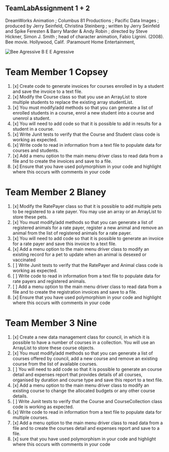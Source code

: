 ## TeamLabAssignment 1 + 2
DreamWorks Animation ; Columbus 81 Productions ; Pacific Data Images ; produced by Jerry Seinfeld, Christina Steinberg ; written by Jerry Seinfeld and Spike Feresten & Barry Marder & Andy Robin ; directed by Steve Hickner, Simon J. Smith ; head of character animation, Fabio Lignini. (2008). Bee movie. Hollywood, Calif. :Paramount Home Entertainment,

![Bee Agressive B E E Agressive](http://i0.kym-cdn.com/photos/images/original/001/176/845/862.jpg)

# Team Member 1 Copsey

1. [x] Create code to generate invoices for courses enrolled in by a student and save the invoice to a text file.
2. [x] Modify the Course class so that you use an ArrayList to store multiple students to replace the existing array studentList.
3. [x] You must modify/add methods so that you can generate a list of enrolled students in a course, enrol a new student into a course and unenrol a student.
4. [x] You will need to add code so that it is possible to add in results for a student in a course.
5. [x] Write Junit tests to verify that the Course and Student class code is working as expected.
6. [x] Write code to read in information from a text file to populate data for courses and students.
7. [x] Add a menu option to the main menu driver class to read data from a file and to create the invoices and save to a file.
8. [x] Ensure that you have used polymorphism in your code and highlight where this occurs with comments in your code

# Team Member 2 Blaney

1. [x] Modify the RatePayer class so that it is possible to add multiple pets to be registered to a rate payer. You may use an array or an ArrayList to store these pets.
2. [x] You must modify/add methods so that you can generate a list of registered animals for a rate
payer, register a new animal and remove an animal from the list of registered animals for a rate payer.
3. [x] You will need to add code so that it is possible to generate an invoice for a rate payer and save this invoice to a text file.
4. [x] Add a menu option to the main menu driver class to modify an existing record for a pet to update when an animal is desexed or vaccinated
5. [ ] Write Junit tests to verify that the RatePayer and Animal class code is working as expected.
6. [ ] Write code to read in information from a text file to populate data for rate payers and registered animals.
7. [ ] Add a menu option to the main menu driver class to read data from a file and to create the registration invoices and save to a file.
8. [x] Ensure that you have used polymorphism in your code and highlight where this occurs with comments in your code

# Team Member 3 Nine

1. [x] Create a new data management class for council, in which it is possible to have a number of courses in a collection. You will use an ArrayList to store these course objects.
2. [x] You must modify/add methods so that you can generate a list of courses offered by council, add a new course and remove an existing course from the list of available courses.
3. [ ] You will need to add code so that it is possible to generate an course detail and expenses report that provides details of all courses, organised by duration and course type and save this report to a text file.
4. [x] Add a menu option to the main menu driver class to modify an existing course to change the allocated budgets or any other course details.
5. [ ] Write Junit tests to verify that the Course and CourseCollection class code is working as expected.
6. [x] Write code to read in information from a text file to populate data for multiple courses.
7. [x] Add a menu option to the main menu driver class to read data from a file and to create the courses detail and expenses report and save to a file.
8. [x] sure that you have used polymorphism in your code and highlight where this occurs with comments in your code

